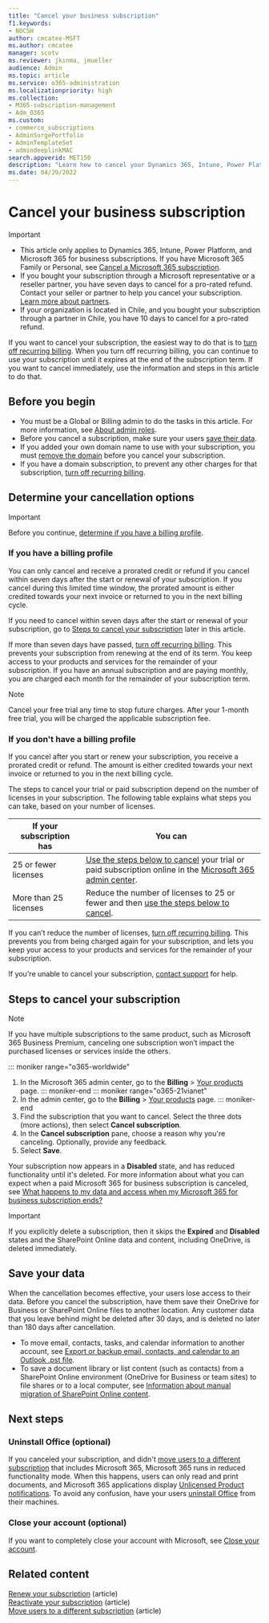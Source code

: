 ```yaml
---
title: "Cancel your business subscription"
f1.keywords:
- NOCSH
author: cmcatee-MSFT
ms.author: cmcatee
manager: scotv
ms.reviewer: jkinma, jmueller
audience: Admin
ms.topic: article
ms.service: o365-administration
ms.localizationpriority: high
ms.collection:
- M365-subscription-management
- Adm_O365
ms.custom: 
- commerce_subscriptions
- AdminSurgePortfolio
- AdminTemplateSet
- admindeeplinkMAC
search.appverid: MET150
description: "Learn how to cancel your Dynamics 365, Intune, Power Platform, and Microsoft 365 for business trial or paid subscriptions in the Microsoft 365 admin center."
ms.date: 04/29/2022
---
```


# Cancel your business subscription

> [!IMPORTANT]
> - This article only applies to Dynamics 365, Intune, Power Platform, and Microsoft 365 for business subscriptions. If you have Microsoft 365 Family or Personal, see [Cancel a Microsoft 365 subscription](https://support.microsoft.com/office/cancel-a-microsoft-365-subscription-46e2634c-c64b-4c65-94b9-2cc9c960e91b?OCID=M365_DocsCancel_Link).
> - If you bought your subscription through a Microsoft representative or a reseller partner, you have seven days to cancel for a pro-rated refund. Contact your seller or partner to help you cancel your subscription. [Learn more about partners](../manage-partners.md#what-can-a-partner-do-for-my-organization-or-school).
> - If your organization is located in Chile, and you bought your subscription through a partner in Chile, you have 10 days to cancel for a pro-rated refund.

If you want to cancel your subscription, the easiest way to do that is to [turn off recurring billing](renew-your-subscription.md). When you turn off recurring billing, you can continue to use your subscription until it expires at the end of the subscription term. If you want to cancel immediately, use the information and steps in this article to do that.

## Before you begin

- You must be a Global or Billing admin to do the tasks in this article. For more information, see [About admin roles](../../admin/add-users/about-admin-roles.md).
- Before you cancel a subscription, make sure your users [save their data](#save-your-data).
- If you added your own domain name to use with your subscription, you must [remove the domain](../../admin/get-help-with-domains/remove-a-domain.md) before you cancel your subscription.
- If you have a domain subscription, to prevent any other charges for that subscription, [turn off recurring billing](renew-your-subscription.md).

## Determine your cancellation options

> [!IMPORTANT]
> Before you continue, [determine if you have a billing profile](../billing-and-payments/manage-billing-profiles.md#view-my-billing-profiles).

### If you have a billing profile

You can only cancel and receive a prorated credit or refund if you cancel within seven days after the start or renewal of your subscription. If you cancel during this limited time window, the prorated amount is either credited towards your next invoice or returned to you in the next billing cycle.

If you need to cancel within seven days after the start or renewal of your subscription, go to [Steps to cancel your subscription](#steps-to-cancel-your-subscription) later in this article.

If more than seven days have passed, [turn off recurring billing](renew-your-subscription.md). This prevents your subscription from renewing at the end of its term.  You keep access to your products and services for the remainder of your subscription. If you have an annual subscription and are paying monthly, you are charged each month for the remainder of your subscription term.

> [!NOTE]
> Cancel your free trial any time to stop future charges. After your 1-month free trial, you will be charged the applicable subscription fee.

### If you don't have a billing profile

If you cancel after you start or renew your subscription, you receive a prorated credit or refund. The amount is either credited towards your next invoice or returned to you in the next billing cycle.

The steps to cancel your trial or paid subscription depend on the number of licenses in your subscription. The following table explains what steps you can take, based on your number of licenses.

|If your subscription has  |You can  |
|--------------|--------------|
|25 or fewer licenses  | [Use the steps below to cancel](#steps-to-cancel-your-subscription) your trial or paid subscription online in the <a href="https://go.microsoft.com/fwlink/p/?linkid=2024339" target="_blank">Microsoft 365 admin center</a>.        |
|More than 25 licenses   | Reduce the number of licenses to 25 or fewer and then [use the steps below to cancel](#steps-to-cancel-your-subscription).      |

If you can’t reduce the number of licenses, [turn off recurring billing](renew-your-subscription.md). This prevents you from being charged again for your subscription, and lets you keep your access to your products and services for the remainder of your subscription.

If you're unable to cancel your subscription, [contact support](../../admin/get-help-support.md) for help.

## Steps to cancel your subscription

> [!NOTE]
> If you have multiple subscriptions to the same product, such as Microsoft 365 Business Premium, canceling one subscription won’t impact the purchased licenses or services inside the others.

::: moniker range="o365-worldwide"
1. In the Microsoft 365 admin center, go to the **Billing** \> <a href="https://go.microsoft.com/fwlink/p/?linkid=842054" target="_blank">Your products</a> page.
::: moniker-end
::: moniker range="o365-21vianet"
1. In the admin center, go to the **Billing** \> <a href="https://go.microsoft.com/fwlink/p/?linkid=850626" target="_blank">Your products</a> page.
::: moniker-end
2. Find the subscription that you want to cancel. Select the three dots (more actions), then select **Cancel subscription**.
3. In the **Cancel subscription** pane, choose a reason why you're canceling. Optionally, provide any feedback.
4. Select **Save**.

Your subscription now appears in a **Disabled** state, and has reduced functionality until it's deleted. For more information about what you can expect when a paid Microsoft 365 for business subscription is canceled, see [What happens to my data and access when my Microsoft 365 for business subscription ends?](what-if-my-subscription-expires.md)

> [!IMPORTANT]
> If you explicitly delete a subscription, then it skips the **Expired** and **Disabled** states and the SharePoint Online data and content, including OneDrive, is deleted immediately.

## Save your data

When the cancellation becomes effective, your users lose access to their data. Before you cancel the subscription, have them save their OneDrive for Business or SharePoint Online files to another location. Any customer data that you leave behind might be deleted after 30 days, and is deleted no later than 180 days after cancellation.

- To move email, contacts, tasks, and calendar information to another account, see [Export or backup email, contacts, and calendar to an Outlook .pst file](https://support.microsoft.com/office/14252b52-3075-4e9b-be4e-ff9ef1068f91).
- To save a document library or list content (such as contacts) from a SharePoint Online environment (OneDrive for Business or team sites) to file shares or to a local computer, see [Information about manual migration of SharePoint Online content](/sharepoint/troubleshoot/migration-tool/content-manual-migration).

## Next steps

### Uninstall Office (optional)

If you canceled your subscription, and didn't [move users to a different subscription](move-users-different-subscription.md) that includes Microsoft 365, Microsoft 365 runs in reduced functionality mode. When this happens, users can only read and print documents, and Microsoft 365 applications display [Unlicensed Product notifications](https://support.microsoft.com/office/0d23d3c0-c19c-4b2f-9845-5344fedc4380). To avoid any confusion, have your users [uninstall Office](https://support.microsoft.com/office/9dd49b83-264a-477a-8fcc-2fdf5dbf61d8) from their machines.

### Close your account (optional)

If you want to completely close your account with Microsoft, see [Close your account](../close-your-account.md).

## Related content

[Renew your subscription](renew-your-subscription.md) (article)\
[Reactivate your subscription](reactivate-your-subscription.md) (article)\
[Move users to a different subscription](move-users-different-subscription.md) (article)
